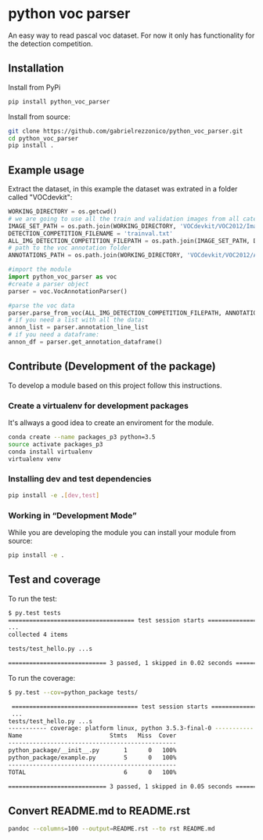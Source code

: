 # python voc parser

An easy way to read pascal voc dataset. For now it only has functionality for the detection competition.

## Installation

Install from PyPi
```bash
pip install python_voc_parser
```

Install from source:

```bash
git clone https://github.com/gabrielrezzonico/python_voc_parser.git
cd python_voc_parser
pip install .
```

## Example usage

Extract the dataset, in this example the dataset was extrated in a folder called "VOCdevkit":

```python
WORKING_DIRECTORY = os.getcwd()
# we are going to use all the train and validation images from all categories (trainval.txt)
IMAGE_SET_PATH = os.path.join(WORKING_DIRECTORY, 'VOCdevkit/VOC2012/ImageSets', 'Main')
DETECTION_COMPETITION_FILENAME = 'trainval.txt'
ALL_IMG_DETECTION_COMPETITION_FILEPATH = os.path.join(IMAGE_SET_PATH, DETECTION_COMPETITION_FILENAME)
# path to the voc annotation folder
ANNOTATIONS_PATH = os.path.join(WORKING_DIRECTORY, 'VOCdevkit/VOC2012/Annotations')
```

```python
#import the module
import python_voc_parser as voc 
#create a parser object
parser = voc.VocAnnotationParser()
```

```python
#parse the voc data
parser.parse_from_voc(ALL_IMG_DETECTION_COMPETITION_FILEPATH, ANNOTATIONS_PATH)
# if you need a list with all the data:
annon_list = parser.annotation_line_list
# if you need a dataframe:
annon_df = parser.get_annotation_dataframe()
```


## Contribute (Development of the package)

To develop a module based on this project follow this instructions.

### Create a virtualenv for development packages

It's allways a good idea to create an enviroment for the module.

```bash
conda create --name packages_p3 python=3.5
source activate packages_p3
conda install virtualenv
virtualenv venv
```

### Installing dev and test dependencies
```bash
pip install -e .[dev,test]
```

### ​Working in “Development Mode”

While you are developing the module you can install your module from source:

```bash
pip install -e .
```

## Test and coverage

To run the test:

```bash
$ py.test tests
==================================== test session starts =====================================
...
collected 4 items

tests/test_hello.py ...s

============================ 3 passed, 1 skipped in 0.02 seconds =============================
```

To run the coverage:

```bash
$ py.test --cov=python_package tests/

 ==================================== test session starts =====================================
 ...
tests/test_hello.py ...s
----------- coverage: platform linux, python 3.5.3-final-0 -----------
Name                         Stmts   Miss  Cover
------------------------------------------------
python_package/__init__.py       1      0   100%
python_package/example.py        5      0   100%
------------------------------------------------
TOTAL                            6      0   100%

============================ 3 passed, 1 skipped in 0.05 seconds =============================
```

## Convert README.md to README.rst

```bash
pandoc --columns=100 --output=README.rst --to rst README.md
```